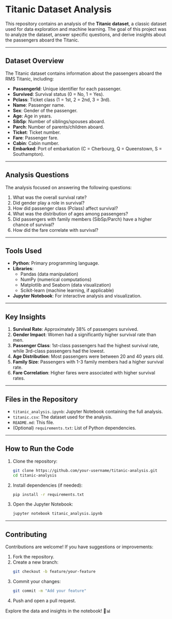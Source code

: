 

# **Titanic Dataset Analysis**

This repository contains an analysis of the **Titanic dataset**, a classic dataset used for data exploration and machine learning.
The goal of this project was to analyze the dataset, answer specific questions, and derive insights about the passengers aboard the Titanic.

---

## **Dataset Overview**
The Titanic dataset contains information about the passengers aboard the RMS Titanic, including:
- **PassengerId**: Unique identifier for each passenger.
- **Survived**: Survival status (0 = No, 1 = Yes).
- **Pclass**: Ticket class (1 = 1st, 2 = 2nd, 3 = 3rd).
- **Name**: Passenger name.
- **Sex**: Gender of the passenger.
- **Age**: Age in years.
- **SibSp**: Number of siblings/spouses aboard.
- **Parch**: Number of parents/children aboard.
- **Ticket**: Ticket number.
- **Fare**: Passenger fare.
- **Cabin**: Cabin number.
- **Embarked**: Port of embarkation (C = Cherbourg, Q = Queenstown, S = Southampton).

---

## **Analysis Questions**
The analysis focused on answering the following questions:
1. What was the overall survival rate?
2. Did gender play a role in survival?
3. How did passenger class (Pclass) affect survival?
4. What was the distribution of ages among passengers?
5. Did passengers with family members (SibSp/Parch) have a higher chance of survival?
6. How did the fare correlate with survival?

---

## **Tools Used**
- **Python**: Primary programming language.
- **Libraries**:
  - Pandas (data manipulation)
  - NumPy (numerical computations)
  - Matplotlib and Seaborn (data visualization)
  - Scikit-learn (machine learning, if applicable)
- **Jupyter Notebook**: For interactive analysis and visualization.

---

## **Key Insights**
1. **Survival Rate**: Approximately 38% of passengers survived.
2. **Gender Impact**: Women had a significantly higher survival rate than men.
3. **Passenger Class**: 1st-class passengers had the highest survival rate, while 3rd-class passengers had the lowest.
4. **Age Distribution**: Most passengers were between 20 and 40 years old.
5. **Family Size**: Passengers with 1-3 family members had a higher survival rate.
6. **Fare Correlation**: Higher fares were associated with higher survival rates.

---

## **Files in the Repository**
- `titanic_analysis.ipynb`: Jupyter Notebook containing the full analysis.
- `titanic.csv`: The dataset used for the analysis.
- `README.md`: This file.
- (Optional) `requirements.txt`: List of Python dependencies.

---

## **How to Run the Code**
1. Clone the repository:
   ```bash
   git clone https://github.com/your-username/titanic-analysis.git
   cd titanic-analysis
   ```

2. Install dependencies (if needed):
   ```bash
   pip install -r requirements.txt
   ```

3. Open the Jupyter Notebook:
   ```bash
   jupyter notebook titanic_analysis.ipynb
   ```

---

## **Contributing**
Contributions are welcome! If you have suggestions or improvements:
1. Fork the repository.
2. Create a new branch:
   ```bash
   git checkout -b feature/your-feature
   ```
3. Commit your changes:
   ```bash
   git commit -m "Add your feature"
   ```
4. Push and open a pull request.


Explore the data and insights in the notebook! 🚢📊

